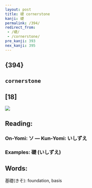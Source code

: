 ```yaml
---
layout: post
title: 礎 cornerstone
kanji: 礎
permalink: /394/
redirect_from:
 - /礎/
 - /cornerstone/
pre_kanji: 393
nex_kanji: 395
---
```


## {394}

## `cornerstone`

## [18]

<div class="stroke"><img src="E7A48E.png" /></div>

## Reading:

### On-Yomi: ソ &mdash; Kun-Yomi: いしずえ

### Examples: 礎 (いしずえ)

## Words:

基礎(きそ): foundation, basis
